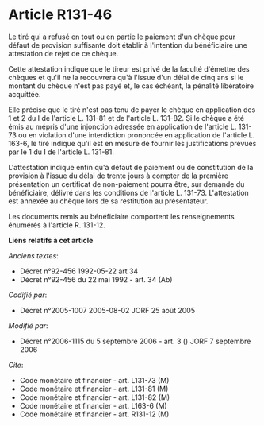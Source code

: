 # Article R131-46

Le tiré qui a refusé en tout ou en partie le paiement d'un chèque pour défaut de provision suffisante doit établir à
l'intention du bénéficiaire une attestation de rejet de ce chèque.

Cette attestation indique que le tireur est privé de la faculté d'émettre des chèques et qu'il ne la recouvrera qu'à l'issue
d'un délai de cinq ans si le montant du chèque n'est pas payé et, le cas échéant, la pénalité libératoire acquittée.

Elle précise que le tiré n'est pas tenu de payer le chèque en application des 1 et 2 du I de l'article L. 131-81 et de
l'article L. 131-82. Si le chèque a été émis au mépris d'une injonction adressée en application de l'article L. 131-73 ou en
violation d'une interdiction prononcée en application de l'article L. 163-6, le tiré indique qu'il est en mesure de fournir
les justifications prévues par le 1 du I de l'article L. 131-81.

L'attestation indique enfin qu'à défaut de paiement ou de constitution de la provision à l'issue du délai de trente jours à
compter de la première présentation un certificat de non-paiement pourra être, sur demande du bénéficiaire, délivré dans les
conditions de l'article L. 131-73. L'attestation est annexée au chèque lors de sa restitution au présentateur.

Les documents remis au bénéficiaire comportent les renseignements énumérés à l'article R. 131-12.

**Liens relatifs à cet article**

_Anciens textes_:

  - Décret n°92-456 1992-05-22 art 34
  - Décret n°92-456 du 22 mai 1992 - art. 34 (Ab)

_Codifié par_:

  - Décret n°2005-1007 2005-08-02 JORF 25 août 2005

_Modifié par_:

  - Décret n°2006-1115 du 5 septembre 2006 - art. 3 () JORF 7 septembre 2006

_Cite_:

  - Code monétaire et financier - art. L131-73 (M)
  - Code monétaire et financier - art. L131-81 (M)
  - Code monétaire et financier - art. L131-82 (M)
  - Code monétaire et financier - art. L163-6 (M)
  - Code monétaire et financier - art. R131-12 (M)
